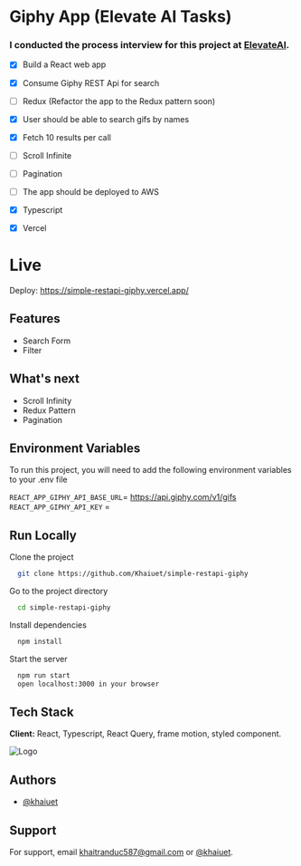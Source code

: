 
# Giphy App (Elevate AI Tasks)
### I conducted the process interview for this project at [ElevateAI](https://get-elevate.com/).

<!-- ![alt text](https://scontent.fhan2-4.fna.fbcdn.net/v/t39.30808-6/345645691_798608508609664_3812325602202492532_n.jpg?_nc_cat=100&ccb=1-7&_nc_sid=730e14&_nc_ohc=qUBIkPKqIQMAX_ohto_&_nc_ht=scontent.fhan2-4.fna&oh=00_AfAIkMq8BH_W7crgILmzNQs1nKPgsMChrGJyxP_6F1B9LQ&oe=645EAEF5)
 -->
- [x] Build a React web app
- [x] Consume Giphy REST Api for search
- [ ] Redux (Refactor the app to the Redux pattern soon)
- [x] User should be able to search gifs by names
- [x] Fetch 10 results per call
- [ ] Scroll Infinite
- [ ] Pagination
- [ ] The app should be deployed to AWS 
- [x] Typescript 
- [x] Vercel


# Live
Deploy: https://simple-restapi-giphy.vercel.app/



## Features

- Search Form
- Filter

## What's next
- Scroll Infinity
- Redux Pattern
- Pagination

## Environment Variables

To run this project, you will need to add the following environment variables to your .env file

 

`REACT_APP_GIPHY_API_BASE_URL`= https://api.giphy.com/v1/gifs 
`REACT_APP_GIPHY_API_KEY` = 



## Run Locally

Clone the project

```bash
  git clone https://github.com/Khaiuet/simple-restapi-giphy
```

Go to the project directory

```bash
  cd simple-restapi-giphy
```

Install dependencies

```bash
  npm install
```

Start the server

```bash
  npm run start
  open localhost:3000 in your browser
```
## Tech Stack 

**Client:** React, Typescript, React Query, frame motion, styled component.

![Logo](https://media.licdn.com/dms/image/C4D0BAQHaaEj67YD-vg/company-logo_200_200/0/1651056286990?e=1689811200&v=beta&t=BhQu6QNOv0ZztdIw6m1EIajUuBJ0zo5qzJROGagENXY)


## Authors

- [@khaiuet](https://www.github.com/khaiuet)


## Support

For support, email khaitranduc587@gmail.com or [@khaiuet](https://www.github.com/khaiuet).



